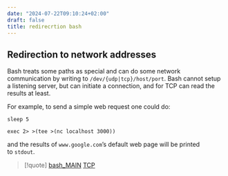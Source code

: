 ```yaml
---
date: "2024-07-22T09:10:24+02:00"
draft: false
title: redirecrtion bash
---
```


## Redirection to network addresses

Bash treats some paths as special and can do some network communication
by writing to `/dev/{udp|tcp}/host/port`. Bash cannot setup a listening
server, but can initiate a connection, and for TCP can read the results
at least.

For example, to send a simple web request one could do:

    sleep 5

    exec 2> >(tee >(nc localhost 3000))

and the results of `www.google.com`’s default web page will be printed
to `stdout`.

> \[!quote\] [bash_MAIN](/Notes/posts/Linux/commands/bash_MAIN)
> [TCP](/Notes/posts/Network/Ref_OSI/TCP)

